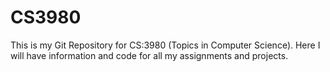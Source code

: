 # CS3980

This is my Git Repository for CS:3980 (Topics in Computer Science). Here I will have information and code for all my assignments and projects.

